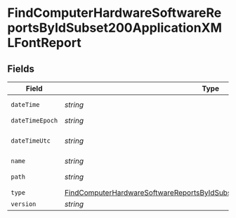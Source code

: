 # FindComputerHardwareSoftwareReportsByIdSubset200ApplicationXMLFontReport


## Fields

| Field                                                                                                                                                                                   | Type                                                                                                                                                                                    | Required                                                                                                                                                                                | Description                                                                                                                                                                             | Example                                                                                                                                                                                 |
| --------------------------------------------------------------------------------------------------------------------------------------------------------------------------------------- | --------------------------------------------------------------------------------------------------------------------------------------------------------------------------------------- | --------------------------------------------------------------------------------------------------------------------------------------------------------------------------------------- | --------------------------------------------------------------------------------------------------------------------------------------------------------------------------------------- | --------------------------------------------------------------------------------------------------------------------------------------------------------------------------------------- |
| `dateTime`                                                                                                                                                                              | *string*                                                                                                                                                                                | :heavy_minus_sign:                                                                                                                                                                      | N/A                                                                                                                                                                                     | 2017-07-07 18:37:04                                                                                                                                                                     |
| `dateTimeEpoch`                                                                                                                                                                         | *string*                                                                                                                                                                                | :heavy_minus_sign:                                                                                                                                                                      | N/A                                                                                                                                                                                     | 1499470624555                                                                                                                                                                           |
| `dateTimeUtc`                                                                                                                                                                           | *string*                                                                                                                                                                                | :heavy_minus_sign:                                                                                                                                                                      | N/A                                                                                                                                                                                     | 2017-07-07T18:37:04.555-0500                                                                                                                                                            |
| `name`                                                                                                                                                                                  | *string*                                                                                                                                                                                | :heavy_minus_sign:                                                                                                                                                                      | N/A                                                                                                                                                                                     | Al Nile.ttc                                                                                                                                                                             |
| `path`                                                                                                                                                                                  | *string*                                                                                                                                                                                | :heavy_minus_sign:                                                                                                                                                                      | N/A                                                                                                                                                                                     | /Library/Fonts/Al Nile.ttc                                                                                                                                                              |
| `type`                                                                                                                                                                                  | [FindComputerHardwareSoftwareReportsByIdSubset200ApplicationXMLFontReportType](../../models/operations/findcomputerhardwaresoftwarereportsbyidsubset200applicationxmlfontreporttype.md) | :heavy_minus_sign:                                                                                                                                                                      | N/A                                                                                                                                                                                     |                                                                                                                                                                                         |
| `version`                                                                                                                                                                               | *string*                                                                                                                                                                                | :heavy_minus_sign:                                                                                                                                                                      | N/A                                                                                                                                                                                     | n/a                                                                                                                                                                                     |